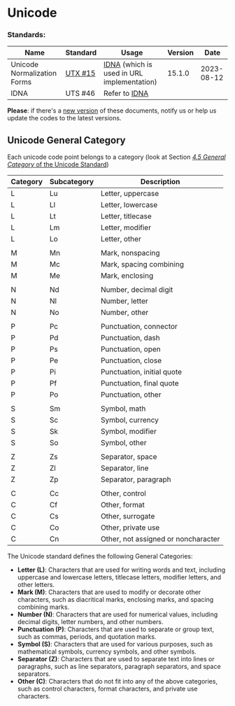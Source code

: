 # Unicode

### Standards:

| Name                        | Standard                                                     | Usage                                                               | Version | Date       |
|-----------------------------|--------------------------------------------------------------|---------------------------------------------------------------------|---------|------------|
| Unicode Normalization Forms | [UTX #15](https://www.unicode.org/reports/tr15/tr15-54.html) | [IDNA](../uri/idna/README.md) (which is used in URL implementation) | 15.1.0  | 2023-08-12 |
| IDNA                        | UTS #46                                                      | Refer to [IDNA](../uri/idna/README.md)                              |         |            |

**Please**: if there's a [new version](https://www.unicode.org/versions/latest/) of these documents, notify us or help
us update the codes to the latest versions.

## Unicode General Category

Each unicode code point belongs to a category (look at Section [*4.5 General
Category* of the Unicode Standard](http://www.unicode.org/versions/Unicode15.0.0/ch04.pdf#G124142))

| Category | Subcategory | Description                         |
|----------|-------------|-------------------------------------|
| L        | Lu          | Letter, uppercase                   |
| L        | Ll          | Letter, lowercase                   |
| L        | Lt          | Letter, titlecase                   |
| L        | Lm          | Letter, modifier                    |
| L        | Lo          | Letter, other                       |
|          |             |                                     |
| M        | Mn          | Mark, nonspacing                    |
| M        | Mc          | Mark, spacing combining             |
| M        | Me          | Mark, enclosing                     |
|          |             |                                     |
| N        | Nd          | Number, decimal digit               |
| N        | Nl          | Number, letter                      |
| N        | No          | Number, other                       |
|          |             |                                     |
| P        | Pc          | Punctuation, connector              |
| P        | Pd          | Punctuation, dash                   |
| P        | Ps          | Punctuation, open                   |
| P        | Pe          | Punctuation, close                  |
| P        | Pi          | Punctuation, initial quote          |
| P        | Pf          | Punctuation, final quote            |
| P        | Po          | Punctuation, other                  |
|          |             |                                     |
| S        | Sm          | Symbol, math                        |
| S        | Sc          | Symbol, currency                    |
| S        | Sk          | Symbol, modifier                    |
| S        | So          | Symbol, other                       |
|          |             |                                     |
| Z        | Zs          | Separator, space                    |
| Z        | Zl          | Separator, line                     |
| Z        | Zp          | Separator, paragraph                |
|          |             |                                     |
| C        | Cc          | Other, control                      |
| C        | Cf          | Other, format                       |
| C        | Cs          | Other, surrogate                    |
| C        | Co          | Other, private use                  |
| C        | Cn          | Other, not assigned or noncharacter |

The Unicode standard defines the following General Categories:

* **Letter (L)**: Characters that are used for writing words and text, including uppercase and lowercase letters,
  titlecase letters, modifier letters, and other letters.
* **Mark (M)**: Characters that are used to modify or decorate other characters, such as diacritical marks, enclosing
  marks, and spacing combining marks.
* **Number (N)**: Characters that are used for numerical values, including decimal digits, letter numbers, and other
  numbers.
* **Punctuation (P)**: Characters that are used to separate or group text, such as commas, periods, and quotation marks.
* **Symbol (S)**: Characters that are used for various purposes, such as mathematical symbols, currency symbols, and
  other symbols.
* **Separator (Z)**: Characters that are used to separate text into lines or paragraphs, such as line separators,
  paragraph separators, and space separators.
* **Other (C)**: Characters that do not fit into any of the above categories, such as control characters, format
  characters, and private use characters.

